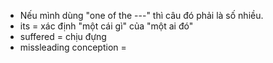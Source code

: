 - Nếu mình dùng "one of the ---" thì câu đó phải là số nhiều.
- its = xác định "một cái gì" của "một ai đó"
- suffered = chịu đựng
- missleading conception = 